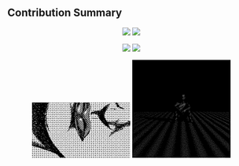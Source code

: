 ## Contribution Summary

<p align="center">
  <img src="https://github-profile-summary-cards.vercel.app/api/cards/repos-per-language?username=cau4svg&theme=radical" width="45%"/>
  <img src="https://github-profile-summary-cards.vercel.app/api/cards/most-commit-language?username=cau4svg&theme=radical" width="45%"/>
</p>

<p align="center">
  <img src="https://github-profile-summary-cards.vercel.app/api/cards/productive-time?username=cau4svg&theme=radical&utcOffset=3" width="45%"/>
  <img src="https://github-profile-summary-cards.vercel.app/api/cards/stats?username=cau4svg&theme=radical" width="45%"/>
</p>


<p align="center">
  <img src="assets/36409.gif" width="200"/>
  <img src="assets/sadgif.gif" width="200"/>
</p>

